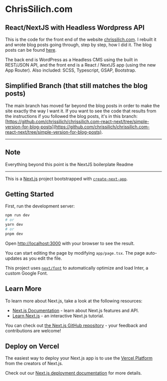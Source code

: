 # ChrisSilich.com

## React/NextJS with Headless Wordpress API

This is the code for the front end of the website [chrissilich.com](https://chrissilich.com). I rebuilt it and wrote blog posts going through, step by step, how I did it. The blog posts can be found [here](https://chrissilich.com/blog/).

The back end is WordPress as a Headless CMS using the built in REST/JSON API, and the front end is a React / NextJS app (using the new App Router). Also included: SCSS, Typescript, GSAP, Bootstrap.

## Simplified Branch (that still matches the blog posts)

The main branch has moved far beyond the blog posts in order to make the site exactly the way I want it. If you want to see the code that results from the instructions if you followed the blog posts, it's in this branch: [https://github.com/chrissilich/chrissilich.com-react-next/tree/simple-version-for-blog-posts](https://github.com/chrissilich/chrissilich.com-react-next/tree/simple-version-for-blog-posts).

---

## Note

Everything beyond this point is the NextJS boilerplate Readme

---

This is a [Next.js](https://nextjs.org/) project bootstrapped with [`create-next-app`](https://github.com/vercel/next.js/tree/canary/packages/create-next-app).

## Getting Started

First, run the development server:

```bash
npm run dev
# or
yarn dev
# or
pnpm dev
```

Open [http://localhost:3000](http://localhost:3000) with your browser to see the result.

You can start editing the page by modifying `app/page.tsx`. The page auto-updates as you edit the file.

This project uses [`next/font`](https://nextjs.org/docs/basic-features/font-optimization) to automatically optimize and load Inter, a custom Google Font.

## Learn More

To learn more about Next.js, take a look at the following resources:

-   [Next.js Documentation](https://nextjs.org/docs) - learn about Next.js features and API.
-   [Learn Next.js](https://nextjs.org/learn) - an interactive Next.js tutorial.

You can check out [the Next.js GitHub repository](https://github.com/vercel/next.js/) - your feedback and contributions are welcome!

## Deploy on Vercel

The easiest way to deploy your Next.js app is to use the [Vercel Platform](https://vercel.com/new?utm_medium=default-template&filter=next.js&utm_source=create-next-app&utm_campaign=create-next-app-readme) from the creators of Next.js.

Check out our [Next.js deployment documentation](https://nextjs.org/docs/deployment) for more details.
